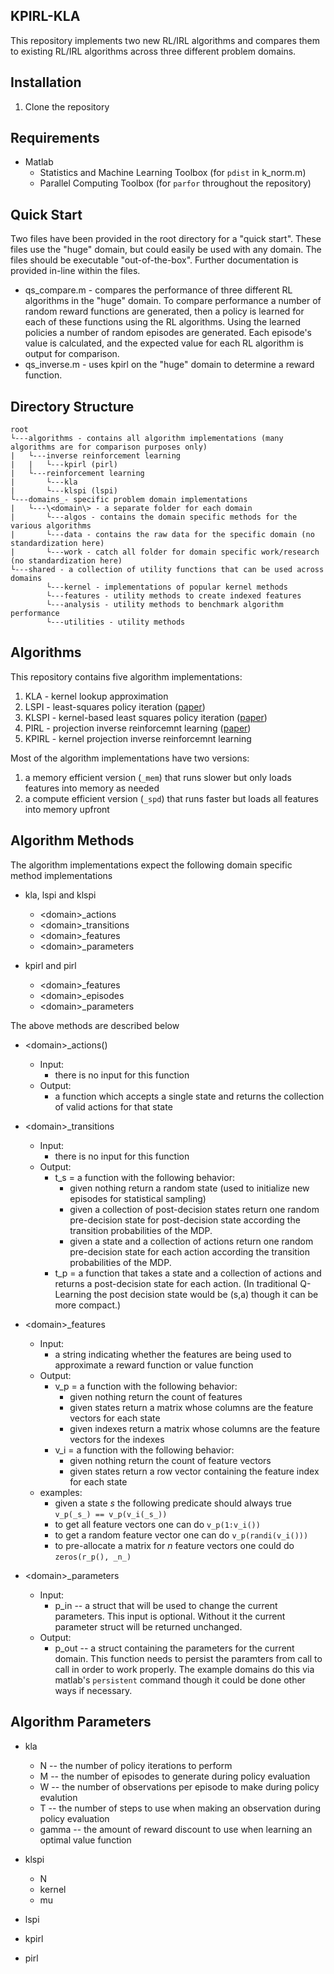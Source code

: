 ## KPIRL-KLA

This repository implements two new RL/IRL algorithms and compares them to existing RL/IRL algorithms across three different problem domains.

## Installation

1. Clone the repository

## Requirements

* Matlab
	* Statistics and Machine Learning Toolbox (for `pdist` in k_norm.m)
	* Parallel Computing Toolbox (for `parfor` throughout the repository)

## Quick Start

Two files have been provided in the root directory for a "quick start". These files use the "huge" domain, but could easily be used with any domain. The files should be executable "out-of-the-box". Further documentation is provided in-line within the files.

* qs_compare.m - compares the performance of three different RL algorithms in the "huge" domain. To compare performance a number of random reward functions are generated, then a policy is learned for each of these functions using the RL algorithms. Using the learned policies a number of random episodes are generated. Each episode's value is calculated, and the expected value for each RL algorithm is output for comparison.
* qs_inverse.m - uses kpirl on the "huge" domain to determine a reward function.


## Directory Structure

```
root
└---algorithms - contains all algorithm implementations (many algorithms are for comparison purposes only)
|   └---inverse reinforcement learning
|   |   └---kpirl (pirl)
|   └---reinforcement learning
|       └---kla
|       └---klspi (lspi)
└---domains_- specific problem domain implementations
|   └---\<domain\> - a separate folder for each domain
|       └---algos - contains the domain specific methods for the various algorithms
|       └---data - contains the raw data for the specific domain (no standardization here)
|       └---work - catch all folder for domain specific work/research (no standardization here)
└---shared - a collection of utility functions that can be used across domains
        └---kernel - implementations of popular kernel methods
        └---features - utility methods to create indexed features
        └---analysis - utility methods to benchmark algorithm performance
        └---utilities - utility methods
```

## Algorithms

This repository contains five algorithm implementations:

1. KLA - kernel lookup approximation
2. LSPI - least-squares policy iteration ([paper](http://www.jmlr.org/papers/v4/lagoudakis03a.html))
3. KLSPI - kernel-based least squares policy iteration ([paper](http://www.jmlr.org/papers/v4/lagoudakis03a.html))
4. PIRL - projection inverse reinforcemnt learning ([paper](https://dl.acm.org/citation.cfm?id=1015430))
5. KPIRL - kernel projection inverse reinforcemnt learning
	
Most of the algorithm implementations have two versions: 

1. a memory efficient version (`_mem`) that runs slower but only loads features into memory as needed
2. a compute efficient version (`_spd`) that runs faster but loads all features into memory upfront
	
## Algorithm Methods

The algorithm implementations expect the following domain specific method implementations

* kla, lspi and klspi
	* \<domain\>_actions
	* \<domain\>_transitions
	* \<domain\>_features
	* \<domain\>_parameters
		
* kpirl and pirl
	* \<domain\>_features
	* \<domain\>_episodes
	* \<domain\>_parameters
	
The above methods are described below

* \<domain\>_actions()
	* Input:
		* there is no input for this function
	* Output:
		* a function which accepts a single state and returns the collection of valid actions for that state

* \<domain\>_transitions
	* Input:
		* there is no input for this function
	* Output:
		* t_s = a function with the following behavior:
			* given nothing return a random state (used to initialize new episodes for statistical sampling)
			* given a collection of post-decision states return one random pre-decision state for post-decision state according the transition probabilities of the MDP.
			* given a state and a collection of actions return one random pre-decision state for each action according the transition probabilities of the MDP.
		* t_p = a function that takes a state and a collection of actions and returns a post-decision state for each action. (In traditional Q-Learning the post decision state would be (s,a) though it can be more compact.)

* \<domain\>_features
	* Input:
		* a string indicating whether the features are being used to approximate a reward function or value function
	* Output:
		* v_p = a function with the following behavior:
			* given nothing return the count of features
			* given states return a matrix whose columns are the feature vectors for each state
			* given indexes return a matrix whose columns are the feature vectors for the indexes
		* v_i = a function with the following behavior:
			* given nothing return the count of feature vectors
			* given states return a row vector containing the feature index for each state
	* examples:
		* given a state _s_ the following predicate should always true `v_p(_s_) == v_p(v_i(_s_))`
		* to get all feature vectors one can do `v_p(1:v_i())`
		* to get a random feature vector one can do `v_p(randi(v_i()))`
		* to pre-allocate a matrix for _n_ feature vectors one could do `zeros(r_p(), _n_)`

* \<domain\>_parameters
	* Input:
		* p_in -- a struct that will be used to change the current parameters. This input is optional. Without it the current parameter struct will be returned unchanged.
	* Output:
		* p_out -- a struct containing the parameters for the current domain. This function needs to persist the paramters from call to call in order to work properly. The example domains do this via matlab's `persistent` command though it could be done other ways if necessary.

## Algorithm Parameters

* kla
	* N -- the number of policy iterations to perform
	* M -- the number of episodes to generate during policy evaluation
	* W -- the number of observations per episode to make during policy evalution
	* T -- the number of steps to use when making an observation during policy evaluation
	* gamma -- the amount of reward discount to use when learning an optimal value function

* klspi
	* N
	* kernel
	* mu
* lspi
* kpirl
* pirl